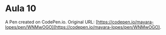 # Aula 10

A Pen created on CodePen.io. Original URL: [https://codepen.io/mayara-lopes/pen/WNMwOGO](https://codepen.io/mayara-lopes/pen/WNMwOGO).

